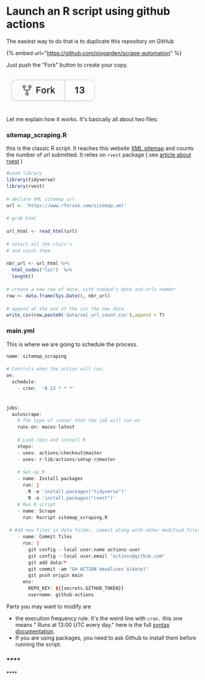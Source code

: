 # Launch an R script using github actions

The easiest way to do that is to duplicate this repository on GitHub 

{% embed url="https://github.com/pixgarden/scrape-automation" %}

Just push the "Fork" button to create your copy.

![](../.gitbook/assets/screenshot-2021-05-09-at-9.39.19-pm.png)

Let me explain how it works. It's basically all about two files:

### **sitemap\_scraping.R**

this is the classic R script. It reaches this website [XML sitemap](https://www.rforseo.com/sitemap.xml) and counts the number of url submitted. It relies on `rvest` package \( see [article about rvest](../crawl/untitled.md)  \)

```r
#Load library
library(tidyverse)
library(rvest)

# declare XML sitemap url
url <- 'https://www.rforseo.com/sitemap.xml'

# grab html 

url_html <- read_html(url)

# Select all the <loc>'s
# and count them

nbr_url <- url_html %>% 
  html_nodes("loc")  %>%
  length()

# create a new row of data, with todayd's date and urls number
row <- data.frame(Sys.Date(), nbr_url)

# append at the end of the csv the new data
write_csv(row,paste0('data/xml_url_count.csv'),append = T)   
```

### main.yml

This is where we are going to schedule the process.

```r
name: sitemap_scraping

# Controls when the action will run.
on:
  schedule:
    - cron:  '0 13 * * *'


jobs: 
  autoscrape:
    # The type of runner that the job will run on
    runs-on: macos-latest

    # Load repo and install R
    steps:
    - uses: actions/checkout@master
    - uses: r-lib/actions/setup-r@master

    # Set-up R
    - name: Install packages
      run: |
        R -e 'install.packages("tidyverse")'
        R -e 'install.packages("rvest")'
    # Run R script
    - name: Scrape
      run: Rscript sitemap_scraping.R
      
 # Add new files in data folder, commit along with other modified files, push
    - name: Commit files
      run: |
        git config --local user.name actions-user
        git config --local user.email "actions@github.com"
        git add data/*
        git commit -am "GH ACTION Headlines $(date)"
        git push origin main
      env:
        REPO_KEY: ${{secrets.GITHUB_TOKEN}}
        username: github-actions
```

Parts you may want to modify are 

* the execution frequency rule. It's the weird line with `cron.` this one means " Runs at 13:00 UTC every day." here is the full [syntax documentation](https://docs.github.com/en/actions/reference/events-that-trigger-workflows#scheduled-events). 
* If you are using packages, you need to ask Github to install them before running the script. 









### \*\*\*\* <a id="blob-path"></a>

\*\*\*\*





 


